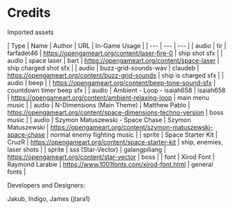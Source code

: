 # Credits

Imported assets

| Type | Name | Author | URL | In-Game Usage |
| --- | --- | --- |
| audio | tir | farfadet46 | https://opengameart.org/content/laser-fire-0 | ship shot sfx |
| audio | space laser | bart | https://opengameart.org/content/space-laser | ship charged shot sfx |
| audio | buzz-grid-sounds-wav | claudeb | https://opengameart.org/content/buzz-grid-sounds | ship is charged sfx |
| audio | beep | | https://opengameart.org/content/beep-tone-sound-sfx | countdown timer beep sfx |
| audio | Ambient - Loop - isaiah658 | isaiah658 | https://opengameart.org/content/ambient-relaxing-loop | main menu music |
| audio | N-Dimensions (Main Theme) | Matthew Pablo | https://opengameart.org/content/space-dimensions-techno-version | boss music |
| audio | Szymon Matuszewski - Space Chase | Szymon Matuszewski | https://opengameart.org/content/szymon-matuszewski-space-chase | normal enemy fighting music |
| sprite | Space Starter Kit | CruzR | https://opengameart.org/content/space-starter-kit | ship, enemies, laser shots |
| sprite | sss (Star-Vector) | galangpiliang | https://opengameart.org/content/star-vector | boss |
| font | Xirod Font | Raymond Larabie | https://www.1001fonts.com/xirod-font.html | general fonts |

Developers and Designers:

Jakub, Indigo, James (jtara1)
